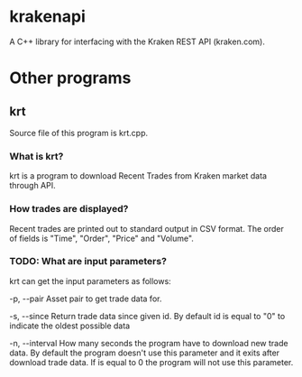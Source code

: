 krakenapi
=========

A C++ library for interfacing with the Kraken REST API (kraken.com).

Other programs
==============

krt
---

Source file of this program is krt.cpp.

### What is krt?

krt is a program to download Recent Trades from Kraken market data through API.  

### How trades are displayed? 
 
Recent trades are printed out to standard output in CSV format. The order of fields is "Time", "Order", "Price" and "Volume".

### TODO: What are input parameters?

krt can get the input parameters as follows:

  -p, --pair <pair>
  Asset pair to get trade data for.

  -s, --since <id>
  Return trade data since given id. By default id is equal to "0"
  to indicate the oldest possible data

  -n, --interval <seconds>
  How many seconds the program have to download new trade data. By default 
  the program doesn't use this parameter and it exits after download trade
  data. If <seconds> is equal to 0 the program will not use this parameter.
